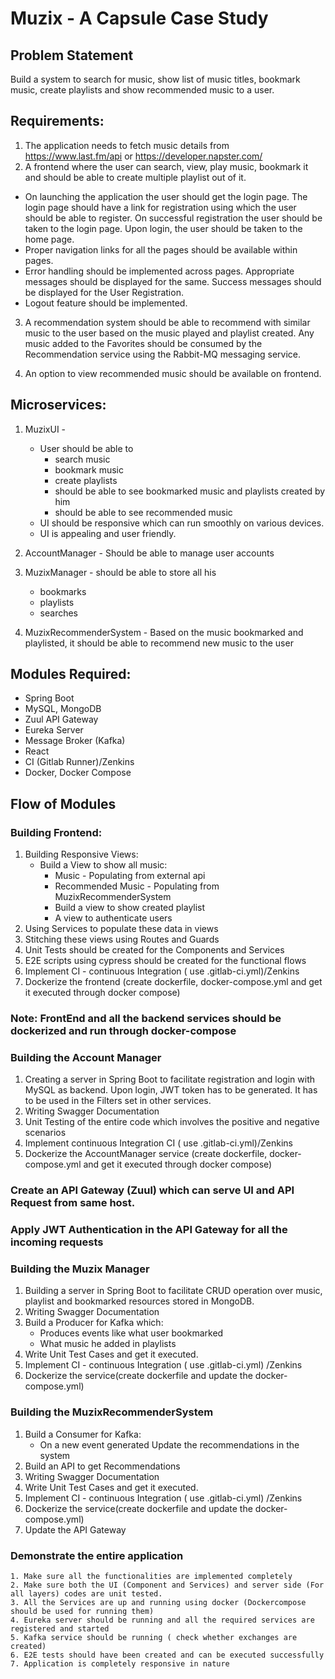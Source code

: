 # Muzix - A Capsule Case Study

## Problem Statement

Build a system to search for music, show list of music titles, bookmark music, create playlists and show recommended music to a user.

## Requirements:
1. The application needs to fetch music details from https://www.last.fm/api or https://developer.napster.com/
2. A frontend where the user can search, view, play music, bookmark it and should be able to create multiple playlist out of it.

  - On launching the application the user should get the login page. The login page should have a link for registration using which the user should be able to register. On successful registration the user should be taken to the login page. Upon login, the user should be taken to the home page.
  - Proper navigation links for all the pages should be available within pages.
  - Error handling should be implemented across pages. Appropriate messages should be    displayed for the same. Success messages should be displayed for the User Registration.
  - Logout feature should be implemented.

3. A recommendation system should be able to recommend with similar music to the user based on the music played and playlist created. Any music added to the Favorites should be consumed by the Recommendation service using the Rabbit-MQ messaging service.

4. An option to view recommended music should be available on frontend. 

## Microservices:
1. MuzixUI -
    -  User should be able to
        - search music
        - bookmark music
        - create playlists
        - should be able to see bookmarked music and playlists created by him
        - should be able to see recommended music
    -  UI should be responsive which can run smoothly on various devices.
    -  UI is appealing and user friendly.

2. AccountManager - Should be able to manage user accounts
3. MuzixManager - should be able to store all his
    - bookmarks
    - playlists
    - searches
4. MuzixRecommenderSystem - Based on the music bookmarked and playlisted, it should be able to   recommend new music to the user

## Modules Required:
  - Spring Boot
  - MySQL, MongoDB
  - Zuul API Gateway
  - Eureka Server
  - Message Broker (Kafka)
  - React
  - CI (Gitlab Runner)/Zenkins
  - Docker, Docker Compose


## Flow of Modules

### Building Frontend:
  1. Building Responsive Views:
      - Build a View to show all music:
        - Music - Populating from external api
        - Recommended Music - Populating from MuzixRecommenderSystem
        - Build a view to show created playlist
        - A view to authenticate users
  2. Using Services to populate these data in views
  3. Stitching these views using Routes and Guards
  4. Unit Tests should be created for the Components and Services
  5. E2E scripts using cypress should be created for the functional flows
  6. Implement CI - continuous Integration ( use .gitlab-ci.yml)/Zenkins
  7. Dockerize the frontend (create dockerfile, docker-compose.yml and get it executed through docker compose)


### Note: FrontEnd and all the backend services should be dockerized and run through docker-compose

### Building the Account Manager
  1. Creating a server in Spring Boot to facilitate registration and login with MySQL as backend. Upon login, JWT token has to be generated. It has to be used in the Filters set in other services.
  2. Writing Swagger Documentation
  3. Unit Testing of the entire code which involves the positive and negative scenarios
  4. Implement continuous Integration CI ( use .gitlab-ci.yml)/Zenkins
  5. Dockerize the AccountManager service (create dockerfile, docker-compose.yml and get it executed through docker compose)

### Create an API Gateway (Zuul) which can serve UI and API Request from same host. 

### Apply JWT Authentication in the API Gateway for all the incoming requests


### Building the Muzix Manager
  1. Building a server in Spring Boot to facilitate CRUD operation over music, playlist and bookmarked resources stored in MongoDB.
  2. Writing Swagger Documentation
  3. Build a Producer for Kafka which:
      - Produces events like what user bookmarked
      - What music he added in playlists
  4. Write Unit Test Cases and get it executed. 
  5. Implement CI - continuous Integration ( use .gitlab-ci.yml) /Zenkins
  6. Dockerize the service(create dockerfile and update the docker-compose.yml)


### Building the MuzixRecommenderSystem
  1. Build a Consumer for Kafka:
      - On a new event generated Update the recommendations in the system
  2. Build an API to get Recommendations
  3. Writing Swagger Documentation
  4. Write Unit Test Cases and get it executed. 
  5. Implement CI - continuous Integration ( use .gitlab-ci.yml) /Zenkins
  6. Dockerize the service(create dockerfile and update the docker-compose.yml)
  7. Update the API Gateway

### Demonstrate the entire application
    1. Make sure all the functionalities are implemented completely
    2. Make sure both the UI (Component and Services) and server side (For all layers) codes are unit tested. 
    3. All the Services are up and running using docker (Dockercompose should be used for running them)
    4. Eureka server should be running and all the required services are registered and started
    5. Kafka service should be running ( check whether exchanges are created)
    6. E2E tests should have been created and can be executed successfully
    7. Application is completely responsive in nature
